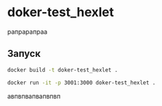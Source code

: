 # doker-test_hexlet
рапрарапраа
## Запуск

```bash
docker build -t doker-test_hexlet .

docker run -it -p 3001:3000 doker-test_hexlet .
```
авпвпвапвапвпвп
